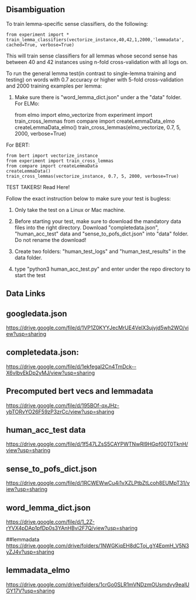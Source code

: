 Disambiguation
--------------

To train lemma-specific sense classifiers, do the following:

    from experiment import *
    train_lemma_classifiers(vectorize_instance,40,42,1,2000,'lemmadata', cached=True, verbose=True)    
    
This will train sense classifiers for all lemmas whose second sense has
between 40 and 42 instances using n-fold cross-validation with all logs on.

To run the general lemma test(in contrast to single-lemma training and testing) on words with 0.7 accuracy or higher with 5-fold cross-validation and 2000 training examples per lemma:
1. Make sure there is "word_lemma_dict.json" under a the "data" folder.
For ELMo:
    	
	from elmo import elmo_vectorize
	from experiment import train_cross_lemmas
	from compare import createLemmaData_elmo
	createLemmaData_elmo()
	train_cross_lemmas(elmo_vectorize, 0.7, 5, 2000, verbose=True)
    
For BERT:

	from bert import vectorize_instance
	from experiment import train_cross_lemmas
	from compare import createLemmaData
	createLemmaData()
	train_cross_lemmas(vectorize_instance, 0.7, 5, 2000, verbose=True)

TEST TAKERS! Read Here!

Follow the exact instruction below to make sure your test is bugless:

1. Only take the test on a Linux or Mac machine.

2. Before starting your test, make sure to download the mandatory data files into the right directory. Download "completedata.json", "human_acc_test" data and "sense_to_pofs_dict.json" into "data" folder. Do not rename the download!

3. Create two folders: "human_test_logs" and "human_test_results" in the data folder.

4. type "python3 human_acc_test.py" and enter under the repo directory to start the test


     
    
Data Links
----------
## googledata.json
https://drive.google.com/file/d/1VP1Z0KYYJecMrUE4VelX3ujyjd5wh2WO/view?usp=sharing

## completedata.json:
https://drive.google.com/file/d/1ekfegaI2Cn4TmDck--X6vIbvEkDp2yMJ/view?usp=sharing

## Precomputed bert vecs and lemmadata
https://drive.google.com/file/d/195BOf-qxJHz-ybTORvYO26F59zP3zrCc/view?usp=sharing

## human_acc_test data
https://drive.google.com/file/d/1f547LZsS5CAYPWTNwRl9HGpf00T0TknH/view?usp=sharing

## sense_to_pofs_dict.json
https://drive.google.com/file/d/1RCWEWwCu4i1vXZLPtbZtLcoh8EUMpT31/view?usp=sharing

## word_lemma_dict.json
https://drive.google.com/file/d/1_2Z-rYVX4pDAp1pfDp0s3YAnHBvi2F7Q/view?usp=sharing

##lemmadata
https://drive.google.com/drive/folders/1NWGKiqEH8dCToj_gY4EpmH_V5N3yZJ4v?usp=sharing

## lemmadata_elmo
https://drive.google.com/drive/folders/1crGo0SLR1mVNDzmOUsmdvy9ealUGY17V?usp=sharing
